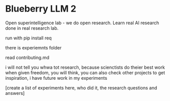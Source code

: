 # Blueberry LLM 2

Open superintelligence lab - we do open research. Learn real AI research done in real research lab.

run with pip install req

there is experiemnts folder

read contributing.md

i will not tell you whwa tot research, because scienctists do theier best work when given freedom, you will think, you can also check other projects to get inspiration, i have future work in my experiments


[create a list of experiments here, who did it, the research questions and answers]